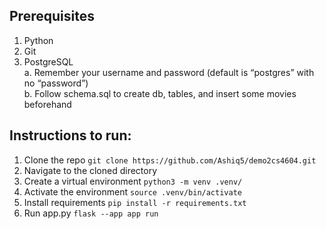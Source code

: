 ## Prerequisites
1. Python
2. Git
3. PostgreSQL<br>
   a. Remember your username and password (default is “postgres” with no “password”)<br>
   b. Follow schema.sql to create db, tables, and insert some movies beforehand


## Instructions to run:
1. Clone the repo
   `git clone https://github.com/Ashiq5/demo2cs4604.git`
2. Navigate to the cloned directory
3. Create a virtual environment
    `python3 -m venv .venv/`
4. Activate the environment
    `source .venv/bin/activate`
5. Install requirements
    `pip install -r requirements.txt`
6. Run app.py
   `flask --app app run`
